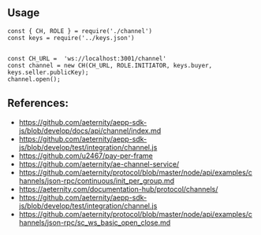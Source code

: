 

## Usage

```
const { CH, ROLE } = require('./channel')
const keys = require('../keys.json')


const CH_URL =  'ws://localhost:3001/channel'
const channel = new CH(CH_URL, ROLE.INITIATOR, keys.buyer, keys.seller.publicKey);
channel.open();
```


## References:

- https://github.com/aeternity/aepp-sdk-js/blob/develop/docs/api/channel/index.md
- https://github.com/aeternity/aepp-sdk-js/blob/develop/test/integration/channel.js
- https://github.com/u2467/pay-per-frame
- https://github.com/aeternity/ae-channel-service/
- https://github.com/aeternity/protocol/blob/master/node/api/examples/channels/json-rpc/continuous/init_per_group.md
- https://aeternity.com/documentation-hub/protocol/channels/
- https://github.com/aeternity/aepp-sdk-js/blob/develop/test/integration/channel.js
- https://github.com/aeternity/protocol/blob/master/node/api/examples/channels/json-rpc/sc_ws_basic_open_close.md

